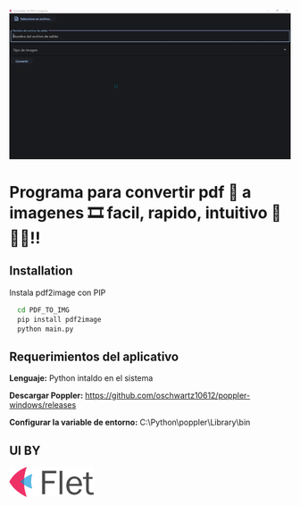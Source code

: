 ![Vista previa](preview.gif)

# Programa para convertir pdf 📃 a imagenes 🎞 facil, rapido, intuitivo 🥰😏🎉!!

## Installation

Instala pdf2image con PIP

```bash
  cd PDF_TO_IMG
  pip install pdf2image
  python main.py
```

## Requerimientos del aplicativo

**Lenguaje:** Python intaldo en el sistema

**Descargar Poppler:** https://github.com/oschwartz10612/poppler-windows/releases

**Configurar la variable de entorno:** C:\Python\poppler\Library\bin

## UI BY

<img src="https://raw.githubusercontent.com/flet-dev/flet/main/media/logo/flet-logo.svg" width="30%"/>
